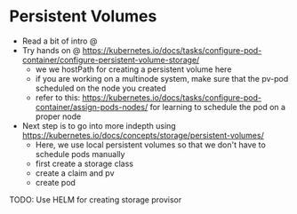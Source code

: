 # Persistent Volumes 

- Read a bit of intro @ 
- Try hands on @ https://kubernetes.io/docs/tasks/configure-pod-container/configure-persistent-volume-storage/
    - we we hostPath for creating a persistent volume here
    - if you are working on a multinode system, make sure that the pv-pod scheduled on the node you created 
    - refer to this: https://kubernetes.io/docs/tasks/configure-pod-container/assign-pods-nodes/ for learning to schedule the pod on a proper node
- Next step is to go into more indepth using https://kubernetes.io/docs/concepts/storage/persistent-volumes/
    - Here, we use local persistent volumes so that we don't have to schedule pods manually
    - first create a storage class
    - create a claim and pv
    - create pod

TODO: Use HELM for creating storage provisor
